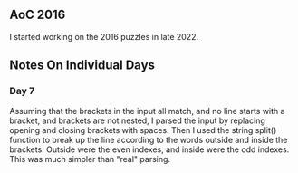 ## AoC 2016

I started working on the 2016 puzzles in late 2022.

## Notes On Individual Days

### Day 7

Assuming that the brackets in the input all match, and no line starts
with a bracket, and brackets are not nested, I parsed the input by
replacing opening and closing brackets with spaces. Then I used the
string split() function to break up the line according to the words
outside and inside the brackets. Outside were the even indexes, and
inside were the odd indexes. This was much simpler than "real" parsing.
